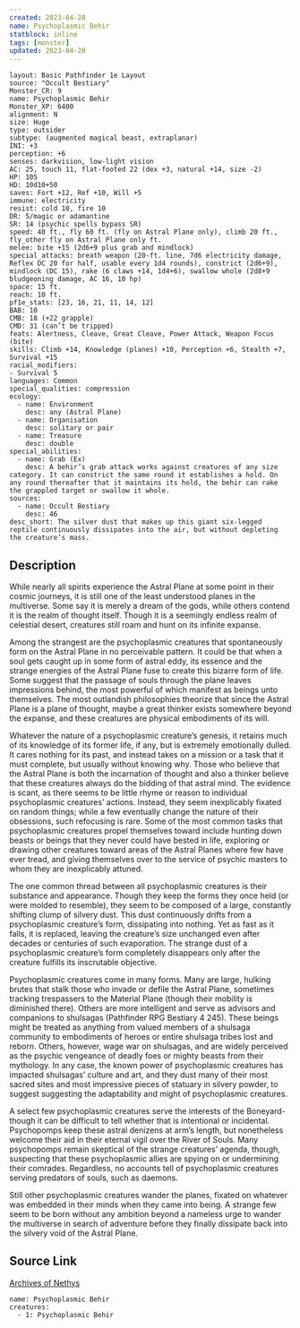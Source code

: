 ```yaml
---
created: 2023-04-28
name: Psychoplasmic Behir
statblock: inline
tags: [monster]
updated: 2023-04-28
---
```

```statblock
layout: Basic Pathfinder 1e Layout
source: "Occult Bestiary"
Monster_CR: 9
name: Psychoplasmic Behir
Monster_XP: 6400
alignment: N
size: Huge
type: outsider
subtype: (augmented magical beast, extraplanar)
INI: +3
perception: +6
senses: darkvision, low-light vision
AC: 25, touch 11, flat-footed 22 (dex +3, natural +14, size -2)
HP: 105
HD: 10d10+50
saves: Fort +12, Ref +10, Will +5
immune: electricity
resist: cold 10, fire 10
DR: 5/magic or adamantine
SR: 14 (psychic spells bypass SR)
speed: 40 ft., fly 60 ft. (fly on Astral Plane only), climb 20 ft., fly_other fly on Astral Plane only ft.
melee: bite +15 (2d6+9 plus grab and mindlock)
special_attacks: breath weapon (20-ft. line, 7d6 electricity damage, Reflex DC 20 for half, usable every 1d4 rounds), constrict (2d6+9), mindlock (DC 15), rake (6 claws +14, 1d4+6), swallow whole (2d8+9 bludgeoning damage, AC 16, 10 hp)
space: 15 ft.
reach: 10 ft.
pf1e_stats: [23, 16, 21, 11, 14, 12]
BAB: 10
CMB: 18 (+22 grapple)
CMD: 31 (can’t be tripped)
feats: Alertness, Cleave, Great Cleave, Power Attack, Weapon Focus (bite)
skills: Climb +14, Knowledge (planes) +10, Perception +6, Stealth +7, Survival +15
racial_modifiers:
- Survival 5
languages: Common
special_qualities: compression
ecology:
  - name: Environment
    desc: any (Astral Plane)
  - name: Organisation
    desc: solitary or pair
  - name: Treasure
    desc: double
special_abilities:
  - name: Grab (Ex)
    desc: A behir’s grab attack works against creatures of any size category. It can constrict the same round it establishes a hold. On any round thereafter that it maintains its hold, the behir can rake the grappled target or swallow it whole.
sources:
  - name: Occult Bestiary
    desc: 46
desc_short: The silver dust that makes up this giant six-legged reptile continuously dissipates into the air, but without depleting the creature’s mass.
```
## Description
While nearly all spirits experience the Astral Plane at some point in their cosmic journeys, it is still one of the least understood planes in the multiverse. Some say it is merely a dream of the gods, while others contend it is the realm of thought itself. Though it is a seemingly endless realm of celestial desert, creatures still roam and hunt on its infinite expanse.

Among the strangest are the psychoplasmic creatures that spontaneously form on the Astral Plane in no perceivable pattern. It could be that when a soul gets caught up in some form of astral eddy, its essence and the strange energies of the Astral Plane fuse to create this bizarre form of life. Some suggest that the passage of souls through the plane leaves impressions behind, the most powerful of which manifest as beings unto themselves. The most outlandish philosophies theorize that since the Astral Plane is a plane of thought, maybe a great thinker exists somewhere beyond the expanse, and these creatures are physical embodiments of its will.

Whatever the nature of a psychoplasmic creature’s genesis, it retains much of its knowledge of its former life, if any, but is extremely emotionally dulled. It cares nothing for its past, and instead takes on a mission or a task that it must complete, but usually without knowing why. Those who believe that the Astral Plane is both the incarnation of thought and also a thinker believe that these creatures always do the bidding of that astral mind. The evidence is scant, as there seems to be little rhyme or reason to individual psychoplasmic creatures’ actions. Instead, they seem inexplicably fixated on random things; while a few eventually change the nature of their obsessions, such refocusing is rare. Some of the most common tasks that psychoplasmic creatures propel themselves toward include hunting down beasts or beings that they never could have bested in life, exploring or drawing other creatures toward areas of the Astral Planes where few have ever tread, and giving themselves over to the service of psychic masters to whom they are inexplicably attuned.

The one common thread between all psychoplasmic creatures is their substance and appearance. Though they keep the forms they once held (or were molded to resemble), they seem to be composed of a large, constantly shifting clump of silvery dust. This dust continuously drifts from a psychoplasmic creature’s form, dissipating into nothing. Yet as fast as it falls, it is replaced, leaving the creature’s size unchanged even after decades or centuries of such evaporation. The strange dust of a psychoplasmic creature’s form completely disappears only after the creature fulfills its inscrutable objective.

Psychoplasmic creatures come in many forms. Many are large, hulking brutes that stalk those who invade or defile the Astral Plane, sometimes tracking trespassers to the Material Plane (though their mobility is diminished there). Others are more intelligent and serve as advisors and companions to shulsagas (Pathfinder RPG Bestiary 4 245). These beings might be treated as anything from valued members of a shulsaga community to embodiments of heroes or entire shulsaga tribes lost and reborn. Others, however, wage war on shulsagas, and are widely perceived as the psychic vengeance of deadly foes or mighty beasts from their mythology. In any case, the known power of psychoplasmic creatures has impacted shulsagas’ culture and art, and they dust many of their most sacred sites and most impressive pieces of statuary in silvery powder, to suggest suggesting the adaptability and might of psychoplasmic creatures.

A select few psychoplasmic creatures serve the interests of the Boneyard-though it can be difficult to tell whether that is intentional or incidental. Psychopomps keep these astral denizens at arm’s length, but nonetheless welcome their aid in their eternal vigil over the River of Souls. Many psychopomps remain skeptical of the strange creatures’ agenda, though, suspecting that these psychoplasmic allies are spying on or undermining their comrades. Regardless, no accounts tell of psychoplasmic creatures serving predators of souls, such as daemons.

Still other psychoplasmic creatures wander the planes, fixated on whatever was embedded in their minds when they came into being. A strange few seem to be born without any ambition beyond a nameless urge to wander the multiverse in search of adventure before they finally dissipate back into the silvery void of the Astral Plane.
## Source Link
[Archives of Nethys](https://aonprd.com/MonsterDisplay.aspx?ItemName=Psychoplasmic%20Behir)
```encounter-table
name: Psychoplasmic Behir
creatures:
  - 1: Psychoplasmic Behir
```
